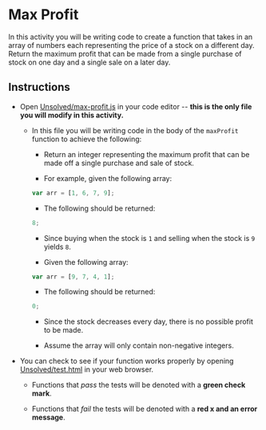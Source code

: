 # Max Profit

In this activity you will be writing code to create a function that takes in an array of numbers each representing the price of a stock on a different day. Return the maximum profit that can be made from a single purchase of stock on one day and a single sale on a later day.

## Instructions

- Open [Unsolved/max-profit.js](Unsolved/max-profit.js) in your code editor -- **this is the only file you will modify in this activity.**

  - In this file you will be writing code in the body of the `maxProfit` function to achieve the following:

    - Return an integer representing the maximum profit that can be made off a single purchase and sale of stock.

    - For example, given the following array:

    ```js
    var arr = [1, 6, 7, 9];
    ```

    - The following should be returned:

    ```js
    8;
    ```

    - Since buying when the stock is `1` and selling when the stock is `9` yields `8`.

    - Given the following array:

    ```js
    var arr = [9, 7, 4, 1];
    ```

    - The following should be returned:

    ```js
    0;
    ```

    - Since the stock decreases every day, there is no possible profit to be made.

    - Assume the array will only contain non-negative integers.

- You can check to see if your function works properly by opening [Unsolved/test.html](Unsolved/test.html) in your web browser.

  - Functions that _pass_ the tests will be denoted with a **green check mark**.

  - Functions that _fail_ the tests will be denoted with a **red x and an error message**.
